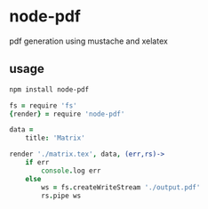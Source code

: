 # node-pdf

pdf generation using mustache and xelatex

## usage

```sh
npm install node-pdf
```

```coffeescript
fs = require 'fs'
{render} = require 'node-pdf'

data =
	title: 'Matrix'

render './matrix.tex', data, (err,rs)->
	if err
		console.log err
	else
		ws = fs.createWriteStream './output.pdf'
		rs.pipe ws
```
